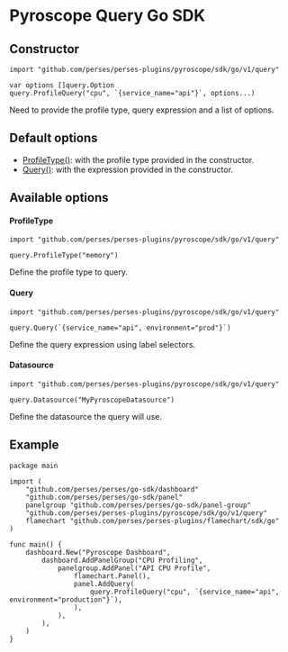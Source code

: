 # Pyroscope Query Go SDK

## Constructor

```golang
import "github.com/perses/perses-plugins/pyroscope/sdk/go/v1/query"

var options []query.Option
query.ProfileQuery("cpu", `{service_name="api"}`, options...)
```

Need to provide the profile type, query expression and a list of options.

## Default options

- [ProfileType()](#profiletype): with the profile type provided in the constructor.
- [Query()](#query): with the expression provided in the constructor.

## Available options

#### ProfileType

```golang
import "github.com/perses/perses-plugins/pyroscope/sdk/go/v1/query"

query.ProfileType("memory")
```

Define the profile type to query.

#### Query

```golang
import "github.com/perses/perses-plugins/pyroscope/sdk/go/v1/query"

query.Query(`{service_name="api", environment="prod"}`)
```

Define the query expression using label selectors.

#### Datasource

```golang
import "github.com/perses/perses-plugins/pyroscope/sdk/go/v1/query"

query.Datasource("MyPyroscopeDatasource")
```

Define the datasource the query will use.

## Example

```golang
package main

import (
	"github.com/perses/perses/go-sdk/dashboard"
	"github.com/perses/perses/go-sdk/panel"
	panelgroup "github.com/perses/perses/go-sdk/panel-group"
	"github.com/perses/perses-plugins/pyroscope/sdk/go/v1/query"
	flamechart "github.com/perses/perses-plugins/flamechart/sdk/go"
)

func main() {
	dashboard.New("Pyroscope Dashboard",
		dashboard.AddPanelGroup("CPU Profiling",
			panelgroup.AddPanel("API CPU Profile",
				flamechart.Panel(),
				panel.AddQuery(
					query.ProfileQuery("cpu", `{service_name="api", environment="production"}`),
				),
			),
		),
	)
}
```
